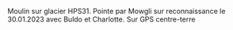 Moulin sur glacier HPS31. Pointe par Mowgli sur reconnaissance le 30.01.2023 avec Buldo et Charlotte. Sur GPS centre-terre
